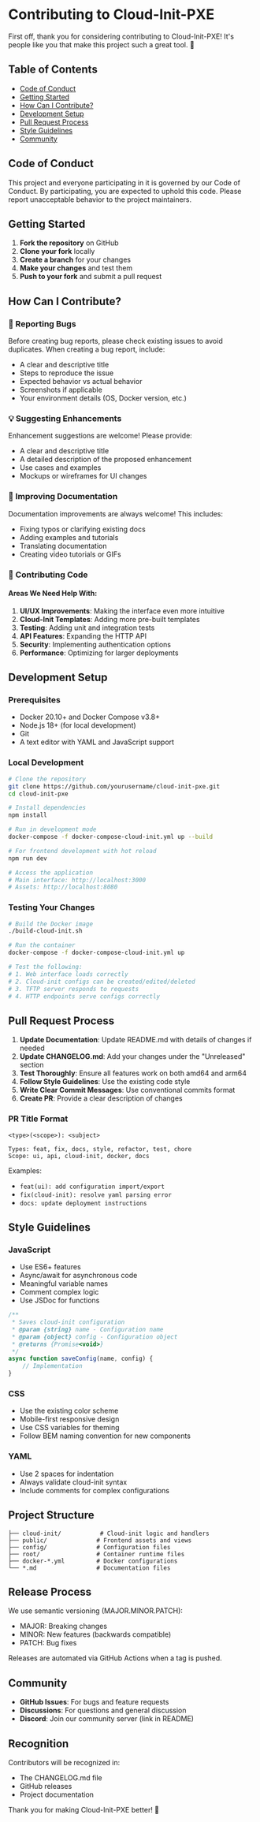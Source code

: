 # Contributing to Cloud-Init-PXE

First off, thank you for considering contributing to Cloud-Init-PXE! It's people like you that make this project such a great tool. 🎉

## Table of Contents

- [Code of Conduct](#code-of-conduct)
- [Getting Started](#getting-started)
- [How Can I Contribute?](#how-can-i-contribute)
- [Development Setup](#development-setup)
- [Pull Request Process](#pull-request-process)
- [Style Guidelines](#style-guidelines)
- [Community](#community)

## Code of Conduct

This project and everyone participating in it is governed by our Code of Conduct. By participating, you are expected to uphold this code. Please report unacceptable behavior to the project maintainers.

## Getting Started

1. **Fork the repository** on GitHub
2. **Clone your fork** locally
3. **Create a branch** for your changes
4. **Make your changes** and test them
5. **Push to your fork** and submit a pull request

## How Can I Contribute?

### 🐛 Reporting Bugs

Before creating bug reports, please check existing issues to avoid duplicates. When creating a bug report, include:

- A clear and descriptive title
- Steps to reproduce the issue
- Expected behavior vs actual behavior
- Screenshots if applicable
- Your environment details (OS, Docker version, etc.)

### 💡 Suggesting Enhancements

Enhancement suggestions are welcome! Please provide:

- A clear and descriptive title
- A detailed description of the proposed enhancement
- Use cases and examples
- Mockups or wireframes for UI changes

### 📝 Improving Documentation

Documentation improvements are always welcome! This includes:

- Fixing typos or clarifying existing docs
- Adding examples and tutorials
- Translating documentation
- Creating video tutorials or GIFs

### 🔧 Contributing Code

#### Areas We Need Help With:

1. **UI/UX Improvements**: Making the interface even more intuitive
2. **Cloud-Init Templates**: Adding more pre-built templates
3. **Testing**: Adding unit and integration tests
4. **API Features**: Expanding the HTTP API
5. **Security**: Implementing authentication options
6. **Performance**: Optimizing for larger deployments

## Development Setup

### Prerequisites

- Docker 20.10+ and Docker Compose v3.8+
- Node.js 18+ (for local development)
- Git
- A text editor with YAML and JavaScript support

### Local Development

```bash
# Clone the repository
git clone https://github.com/yourusername/cloud-init-pxe.git
cd cloud-init-pxe

# Install dependencies
npm install

# Run in development mode
docker-compose -f docker-compose-cloud-init.yml up --build

# For frontend development with hot reload
npm run dev

# Access the application
# Main interface: http://localhost:3000
# Assets: http://localhost:8080
```

### Testing Your Changes

```bash
# Build the Docker image
./build-cloud-init.sh

# Run the container
docker-compose -f docker-compose-cloud-init.yml up

# Test the following:
# 1. Web interface loads correctly
# 2. Cloud-init configs can be created/edited/deleted
# 3. TFTP server responds to requests
# 4. HTTP endpoints serve configs correctly
```

## Pull Request Process

1. **Update Documentation**: Update README.md with details of changes if needed
2. **Update CHANGELOG.md**: Add your changes under the "Unreleased" section
3. **Test Thoroughly**: Ensure all features work on both amd64 and arm64
4. **Follow Style Guidelines**: Use the existing code style
5. **Write Clear Commit Messages**: Use conventional commits format
6. **Create PR**: Provide a clear description of changes

### PR Title Format

```
<type>(<scope>): <subject>

Types: feat, fix, docs, style, refactor, test, chore
Scope: ui, api, cloud-init, docker, docs
```

Examples:
- `feat(ui): add configuration import/export`
- `fix(cloud-init): resolve yaml parsing error`
- `docs: update deployment instructions`

## Style Guidelines

### JavaScript

- Use ES6+ features
- Async/await for asynchronous code
- Meaningful variable names
- Comment complex logic
- Use JSDoc for functions

```javascript
/**
 * Saves cloud-init configuration
 * @param {string} name - Configuration name
 * @param {object} config - Configuration object
 * @returns {Promise<void>}
 */
async function saveConfig(name, config) {
    // Implementation
}
```

### CSS

- Use the existing color scheme
- Mobile-first responsive design
- Use CSS variables for theming
- Follow BEM naming convention for new components

### YAML

- Use 2 spaces for indentation
- Always validate cloud-init syntax
- Include comments for complex configurations

## Project Structure

```
├── cloud-init/           # Cloud-init logic and handlers
├── public/              # Frontend assets and views
├── config/              # Configuration files
├── root/                # Container runtime files
├── docker-*.yml         # Docker configurations
└── *.md                 # Documentation files
```

## Release Process

We use semantic versioning (MAJOR.MINOR.PATCH):

- MAJOR: Breaking changes
- MINOR: New features (backwards compatible)
- PATCH: Bug fixes

Releases are automated via GitHub Actions when a tag is pushed.

## Community

- **GitHub Issues**: For bugs and feature requests
- **Discussions**: For questions and general discussion
- **Discord**: Join our community server (link in README)

## Recognition

Contributors will be recognized in:
- The CHANGELOG.md file
- GitHub releases
- Project documentation

Thank you for making Cloud-Init-PXE better! 🚀